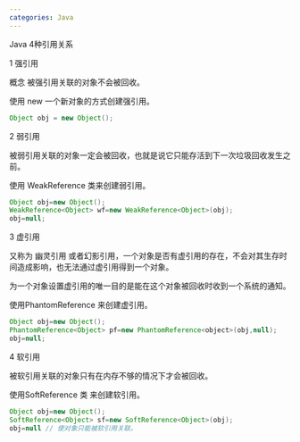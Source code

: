 ```yaml
---
categories: Java
---
```


Java 4种引用关系

1 强引用

概念 被强引用关联的对象不会被回收。

使用 new 一个新对象的方式创建强引用。 

```java
Object obj = new Object();
```

2 弱引用

被弱引用关联的对象一定会被回收，也就是说它只能存活到下一次垃圾回收发生之前。

使用 WeakReference 类来创建弱引用。

```java
Object obj=new Object();
WeakReference<Object> wf=new WeakReference<Object>(obj);
obj=null;
```



3 虚引用

又称为 幽灵引用 或者幻影引用，一个对象是否有虚引用的存在，不会对其生存时间造成影响，也无法通过虚引用得到一个对象。

为一个对象设置虚引用的唯一目的是能在这个对象被回收时收到一个系统的通知。

使用PhantomReference 来创建虚引用。

```java
Object obj=new Object();
PhantomReference<Object> pf=new PhantomReference<object>(obj,null);
obj=null;

```

4 软引用

被软引用关联的对象只有在内存不够的情况下才会被回收。

使用SoftReference 类 来创建软引用。

```java
Object obj=new Object();
SoftReference<Object> sf=new SoftReference<Object>(obj);
obj=null // 使对象只能被软引用关联。
```





